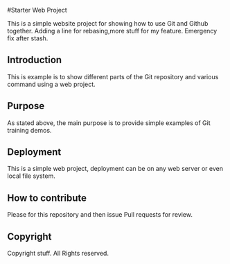 #Starter Web Project

This is a simple website project for showing how to use Git and Github together.  Adding a line for rebasing,more stuff for my feature.
Emergency fix after stash.

## Introduction

This is example is to show different parts of the Git repository and various command using a web project.

## Purpose

As stated above, the main purpose is to provide simple examples of Git training demos.

## Deployment

This is a simple web project, deployment can be on any web server or even local file system.

## How to contribute

Please for this repository and then issue Pull requests for review.

## Copyright
Copyright stuff.  All Rights reserved.
